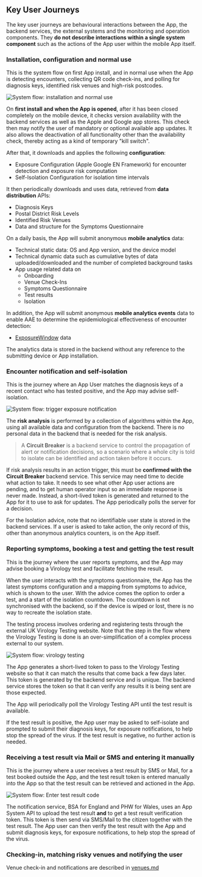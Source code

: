 ## Key User Journeys

The key user journeys are behavioural interactions between the App, the backend services, the external systems and the monitoring and operation components. They **do not describe interactions within a single system component** such as the actions of the App user within the mobile App itself.

### Installation, configuration and normal use

This is the system flow on first App install, and in normal use when the App is detecting encounters, collecting QR code check-ins, and polling for diagnosis keys, identified risk venues and high-risk postcodes.

![System flow: installation and normal use](diagrams/img/system-flow_install-and-normal-2021-02-03.png "Figure: Installation and normal use")

On **first install and when the App is opened**, after it has been closed completely on the mobile device, it checks version availability with the backend services as well as the Apple and Google app stores. This check then may notify the user of mandatory or optional available app updates. It also allows the deactivation of all functionality other than the availability check, thereby acting as a kind of temporary "kill switch".

After that, it downloads and applies the following **configuration**:

- Exposure Configuration (Apple Google EN Framework) for encounter detection and exposure risk computation
- Self-Isolation Configuration for isolation time intervals

It then periodically downloads and uses data, retrieved from  **data distribution** APIs:

- Diagnosis Keys
- Postal District Risk Levels
- Identified Risk Venues
- Data and structure for the Symptoms Questionnaire

On a daily basis, the App will submit anonymous **mobile analytics** data:

- Technical static data: OS and App version, and the device model
- Technical dynamic data such as cumulative bytes of data uploaded/downloaded and the number of completed background tasks
- App usage related data on
  - Onboarding
  - Venue Check-Ins
  - Symptoms Questionnaire
  - Test results
  - Isolation

In addition, the App will submit anonymous **mobile analytics events** data to enable AAE to determine the epidemiological effectiveness of encounter detection:

- [ExposureWindow](https://developers.google.com/android/exposure-notifications/exposure-notifications-api#exposurewindow) data

The analytics data is stored in the backend without any reference to the submitting device or App installation.

### Encounter notification and self-isolation

This is the journey where an App User matches the diagnosis keys of a recent contact who has tested positive, and the App may advise self-isolation.

![System flow: trigger exposure notification](diagrams/img/system-flow_trigger-exposure-notification-2020-09-14.png "Figure: Matching diagnosis keys trigger exposure notification")

The **risk analysis** is performed by a collection of algorithms within the App, using all available data and configuration from the backend. There is no personal data in the backend that is needed for the risk analysis.

> A **Circuit Breaker** is a backend service to control the propagation of alert or notification decisions, so a scenario where a whole city is told to isolate can be identified and action taken before it occurs.

If risk analysis results in an action trigger, this must be **confirmed with the Circuit Breaker** backend service. This service may need time to decide what action to take.  It needs to see what other App user actions are pending, and to get human operator input so an immediate response is never made. Instead, a short-lived token is generated and returned to the App for it to use to ask for updates. The App periodically polls the server for a decision.

For the Isolation advice, note that no identifiable user state is stored in the backend services. If a user is asked to take action, the only record of this, other than anonymous analytics counters, is on the App itself.

### Reporting symptoms, booking a test and getting the test result

This is the journey where the user reports symptoms, and the App may advise booking a Virology test and facilitate fetching the result.

When the user interacts with the symptoms questionnaire, the App has the latest symptoms configuration and a mapping from symptoms to advice, which is shown to the user. With the advice comes the option to order a test, and a start of the isolation countdown. The countdown is not synchronised with the backend, so if the device is wiped or lost, there is no way to recreate the isolation state.

The testing process involves ordering and registering tests through the external UK Virology Testing website. Note that the step in the flow where the Virology Testing is done is an over-simplification of a complex process external to our system.

![System flow: virology testing](diagrams/img/system-flow-virology-testing-2021-05-25.png "Figure: Request virology testing and get result using a temporary token")

The App generates a short-lived token to pass to the Virology Testing website so that it can match the results that come back a few days later. This token is generated by the backend service and is unique. The backend service stores the token so that it can verify any results it is being sent are those expected.

The App will periodically poll the Virology Testing API until the test result is available.

If the test result is positive, the App user may be asked to self-isolate and prompted to submit their diagnosis keys, for exposure notifications, to help stop the spread of the virus.
If the test result is negative, no further action is needed.

### Receiving a test result via Mail or SMS and entering it manually

This is the journey where a user receives a test result by SMS or Mail, for a test booked outside the App, and the test result token is entered manually into the App so that the test result can be retrieved and actioned in the App.

![System flow: Enter test result code](diagrams/img/system-flow-enter-test-result-code-2021-05-25.png "Figure:  Enter test result code")

The notification service, BSA for England and PHW for Wales, uses an App System API to upload the test result **and** to get a test result verification token. This token is then send via SMS/Mail to the citizen together with the test result.  The App user can then verify the test result with the App and submit diagnosis keys, for exposure notifications, to help stop the spread of the virus.

### Checking-in, matching risky venues and notifying the user

Venue check-in and notifications are described in [venues.md](venues.md)
